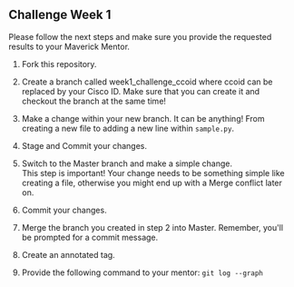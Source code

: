 Challenge Week 1
---
Please follow the next steps and make sure you provide the requested results to your Maverick Mentor.

1. Fork this repository.

2. Create a branch called week1_challenge_ccoid where ccoid can be replaced by your Cisco ID. Make sure that you can create it and checkout the branch at the same time! 

3. Make a change within your new branch. It can be anything! From creating a new file to adding a new line within `sample.py`.

4. Stage and Commit your changes.

5. Switch to the Master branch and make a simple change.  
This step is important! Your change needs to be something simple like creating a file, otherwise you might end up with a Merge conflict later on. 

6. Commit your changes.

7. Merge the branch you created in step 2 into Master. 
Remember, you'll be prompted for a commit message.

8. Create an annotated tag. 

9. Provide the following command to your mentor: `git log --graph`

